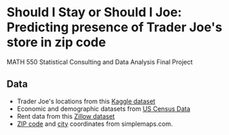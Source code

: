# Should I Stay or Should I Joe: Predicting presence of Trader Joe's store in zip code
MATH 550 Statistical Consulting and Data Analysis Final Project

## Data
- Trader Joe's locations from this [Kaggle dataset](https://www.kaggle.com/datasets/evansimpson/trader-joes-locations)
- Economic and demographic datasets from [US Census Data](https://data.census.gov/)
- Rent data from this [Zillow dataset](https://www.kaggle.com/datasets/zillow/rent-index?select=pricepersqft.csv)
- [ZIP code](https://simplemaps.com/data/us-zips) and [city](https://simplemaps.com/data/world-cities) coordinates from simplemaps.com.
